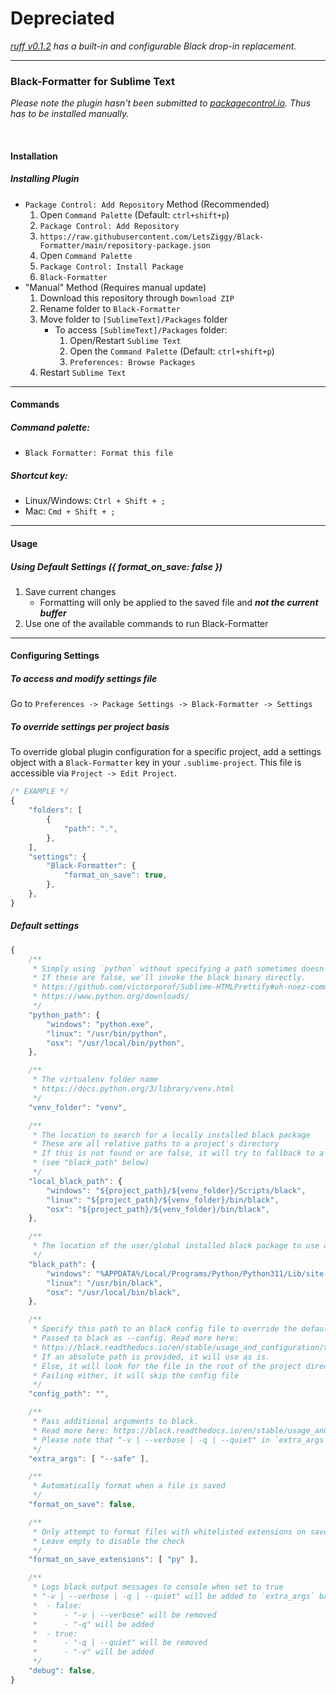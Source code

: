 # Depreciated
*[ruff v0.1.2](https://github.com/astral-sh/ruff) has a built-in and configurable Black drop-in replacement.*

---

### Black-Formatter for Sublime Text

*Please note the plugin hasn't been submitted to [packagecontrol.io](https://packagecontrol.io/). Thus has to be installed manually.*

<br>

#### Installation

##### Installing Plugin

- `Package Control: Add Repository` Method (Recommended)
	1. Open `Command Palette` (Default: `ctrl+shift+p`)
	2. ``Package Control: Add Repository``
	3. `https://raw.githubusercontent.com/LetsZiggy/Black-Formatter/main/repository-package.json`
	4. Open `Command Palette`
	5. `Package Control: Install Package`
	6. `Black-Formatter`
- "Manual" Method (Requires manual update)
	1. Download this repository through `Download ZIP`
	2. Rename folder to `Black-Formatter`
	3. Move folder to `[SublimeText]/Packages` folder
		- To access `[SublimeText]/Packages` folder:
			1. Open/Restart `Sublime Text`
			2. Open the `Command Palette` (Default: `ctrl+shift+p`)
			3. `Preferences: Browse Packages`
	4. Restart `Sublime Text`

---

#### Commands

##### Command palette:

- `Black Formatter: Format this file`

##### Shortcut key:

* Linux/Windows: `Ctrl + Shift + ;`
* Mac: `Cmd + Shift + ;`

---

#### Usage

##### Using Default Settings ({ format_on_save: false })

1. Save current changes
	- Formatting will only be applied to the saved file and _**not the current buffer**_
2. Use one of the available commands to run Black-Formatter

---

#### Configuring Settings

##### To access and modify settings file

Go to `Preferences -> Package Settings -> Black-Formatter -> Settings`

##### To override settings per project basis

To override global plugin configuration for a specific project, add a settings object with a `Black-Formatter` key in your `.sublime-project`. This file is accessible via `Project -> Edit Project`.

```javascript
/* EXAMPLE */
{
	"folders": [
		{
			"path": ".",
		},
	],
	"settings": {
		"Black-Formatter": {
			"format_on_save": true,
		},
	},
}
```

##### Default settings

```javascript
{
	/**
	 * Simply using `python` without specifying a path sometimes doesn't work :(
	 * If these are false, we'll invoke the black binary directly.
	 * https://github.com/victorporof/Sublime-HTMLPrettify#oh-noez-command-not-found
	 * https://www.python.org/downloads/
	 */
	"python_path": {
		"windows": "python.exe",
		"linux": "/usr/bin/python",
		"osx": "/usr/local/bin/python",
	},

	/**
	 * The virtualenv folder name
	 * https://docs.python.org/3/library/venv.html
	 */
	"venv_folder": "venv",

	/**
	 * The location to search for a locally installed black package
	 * These are all relative paths to a project's directory
	 * If this is not found or are false, it will try to fallback to a global package
	 * (see "black_path" below)
	 */
	"local_black_path": {
		"windows": "${project_path}/${venv_folder}/Scripts/black",
		"linux": "${project_path}/${venv_folder}/bin/black",
		"osx": "${project_path}/${venv_folder}/bin/black",
	},

	/**
	 * The location of the user/global installed black package to use as a fallback
	 */
	"black_path": {
		"windows": "%APPDATA%/Local/Programs/Python/Python311/Lib/site-packages/black",
		"linux": "/usr/bin/black",
		"osx": "/usr/local/bin/black",
	},

	/**
	 * Specify this path to an black config file to override the default behavior
	 * Passed to black as --config. Read more here:
	 * https://black.readthedocs.io/en/stable/usage_and_configuration/the_basics.html#configuration-format
	 * If an absolute path is provided, it will use as is.
	 * Else, it will look for the file in the root of the project directory.
	 * Failing either, it will skip the config file
	 */
	"config_path": "",

	/**
	 * Pass additional arguments to black.
	 * Read more here: https://black.readthedocs.io/en/stable/usage_and_configuration/the_basics.html#command-line-options
	 * Please note that "-v | --verbose | -q | --quiet" in `extra_args` will be filtered out (see `debug` below)
	 */
	"extra_args": [ "--safe" ],

	/**
	 * Automatically format when a file is saved
	 */
	"format_on_save": false,

	/**
	 * Only attempt to format files with whitelisted extensions on save.
	 * Leave empty to disable the check
	 */
	"format_on_save_extensions": [ "py" ],

	/**
	 * Logs black output messages to console when set to true
	 * "-v | --verbose | -q | --quiet" will be added to `extra_args` based on `debug` value:
	 * 	- false:
	 * 		- "-v | --verbose" will be removed
	 * 		- "-q" will be added
	 * 	- true:
	 * 		- "-q | --quiet" will be removed
	 * 		- "-v" will be added
	 */
	"debug": false,
}
```
